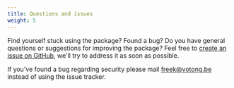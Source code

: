 ```yaml
---
title: Questions and issues
weight: 5
---
```


Find yourself stuck using the package? Found a bug? Do you have general questions or suggestions for improving the package? Feel free to [create an issue on GitHub](https://github.com/votong/laravel-activitylog/issues), we'll try to address it as soon as possible.

If you've found a bug regarding security please mail [freek@votong.be](mailto:freek@votong.be) instead of using the issue tracker.
